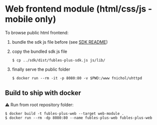 # Web frontend module (html/css/js - mobile only)

To browse public html frontend:

1. bundle the sdk js file before (see [SDK README](../sdk/README.md))
2. copy the bundled sdk js file
    ```
    $ cp ../sdk/dist/fubles-plus-sdk.js js/lib/
    ```
3. finally serve the public folder

    ```
    $ docker run --rm -it -p 8080:80 -v $PWD:/www fnichol/uhttpd
    ```

## Build to ship with docker

:warning: Run from root repository folder:

```
$ docker build -t fubles-plus-web --target web-module . 
$ docker run --rm -dp 8080:80 --name fubles-plus-web fubles-plus-web
```

